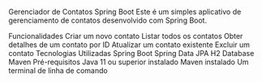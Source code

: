 Gerenciador de Contatos Spring Boot
Este é um simples aplicativo de gerenciamento de contatos desenvolvido com Spring Boot.

Funcionalidades
Criar um novo contato
Listar todos os contatos
Obter detalhes de um contato por ID
Atualizar um contato existente
Excluir um contato
Tecnologias Utilizadas
Spring Boot
Spring Data JPA
H2 Database
Maven
Pré-requisitos
Java 11 ou superior instalado
Maven instalado
Um terminal de linha de comando
